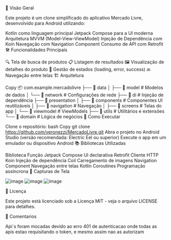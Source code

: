 📱 Visão Geral

Este projeto é um clone simplificado do aplicativo Mercado Livre, desenvolvido para Android utilizando:

Kotlin como linguagem principal
Jetpack Compose para a UI moderna
Arquitetura MVVM (Model-View-ViewModel)
Injeção de Dependência com Koin
Navegação com Navigation Component
Consumo de API com Retrofit
🛠️ Funcionalidades Principais

🔍 Tela de busca de produtos
📋 Listagem de resultados
🖼️ Visualização de detalhes do produto
🔄 Gestão de estados (loading, error, success)
🔙 Navegação entre telas
🏗️ Arquitetura

Copy
📦 com.example.mercadolivre
├── 📂 data
│   ├── 📂 model      # Modelos de dados
│   └── 📂 network    # Configurações de rede
├── 📂 di             # Injeção de dependência
├── 📂 presentation
│   ├── 📂 components # Componentes UI reutilizáveis
│   ├── 📂 navigation # Navegação
│   ├── 📂 screens    # Telas do app
│   └── 📂 viewmodel  # ViewModels
├── 📂 utils          # Utilitários e extensões
└── 📂 domain         # Lógica de negócios
🚀 Como Executar

Clone o repositório:
bash
Copy
git clone https://github.com/veronezzi/MercadoLivre.git
Abra o projeto no Android Studio (versão recomendada: Electric Eel ou superior)
Execute o app em um emulador ou dispositivo Android
📚 Bibliotecas Utilizadas

Biblioteca	Função
Jetpack Compose	UI declarativa
Retrofit	Cliente HTTP
Koin	Injeção de dependência
Coil	Carregamento de imagens
Navigation Component	Navegação entre telas
Kotlin Coroutines	Programação assíncrona
📸 Capturas de Tela

![image](https://github.com/user-attachments/assets/93c1c3b6-2a2f-4356-85bd-26243daa4345)
![image](https://github.com/user-attachments/assets/73b80b8d-ae7a-4b5c-8266-d2526e1d1ee8)
![image](https://github.com/user-attachments/assets/5c82b047-2d39-4a14-8c63-d19676d40d25)




📝 Licença

Este projeto está licenciado sob a Licença MIT - veja o arquivo LICENSE para detalhes.

🤝 Comentarios

Api`s foram mocadas devido ao erro 401 de autenticacao onde todas as apis estao requisitando o token, e mesmo assim nao as autorizam

